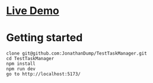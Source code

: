 # [Live Demo](https://starlit-paletas-16e8a9.netlify.app/)

# Getting started

```
clone git@github.com:JonathanDump/TestTaskManager.git
cd TestTaskManager
npm install
npm run dev
go to http://localhost:5173/

```
